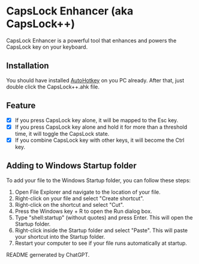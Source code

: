 # CapsLock Enhancer (aka CapsLock++)

CapsLock Enhancer is a powerful tool that enhances and powers the CapsLock key on your keyboard. 

## Installation

You should have installed [AutoHotkey](https://www.autohotkey.com/download/) on you PC already.
After that, just double click the CapsLock++.ahk file.

## Feature

- [x] If you press CapsLock key alone, it will be mapped to the Esc key. 
- [x] If you press CapsLock key alone and hold it for more than a threshold time, it will toggle the CapsLock state. 
- [x] If you combine CapsLock key with other keys, it will become the Ctrl key.

## Adding to Windows Startup folder

To add your file to the Windows Startup folder, you can follow these steps:

1. Open File Explorer and navigate to the location of your file.
2. Right-click on your file and select "Create shortcut".
3. Right-click on the shortcut and select "Cut".
4. Press the Windows key + R to open the Run dialog box.
5. Type "shell:startup" (without quotes) and press Enter. This will open the Startup folder.
6. Right-click inside the Startup folder and select "Paste". This will paste your shortcut into the Startup folder.
7. Restart your computer to see if your file runs automatically at startup.

README gernerated by ChatGPT.
